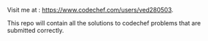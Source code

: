 Visit me at : https://www.codechef.com/users/ved280503.

This repo will contain all the solutions to codechef problems that are submitted correctly.

